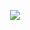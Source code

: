 <p align="center">
  <a href="https://skillicons.dev">
    <img src="https://skillicons.dev/icons?i=git,c,css,sass,tailwind,html,js,ts,react,redux,vue,py,flutter" />
  </a>
</p>
